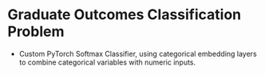 # Graduate Outcomes Classification Problem

- Custom PyTorch Softmax Classifier, using categorical embedding layers to combine categorical variables with numeric inputs.